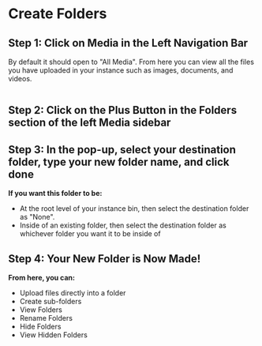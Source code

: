 # Create Folders

## Step 1: Click on Media in the Left Navigation Bar

By default it should open to "All Media". From here you can view all the files you have uploaded in your instance such as images, documents, and videos.

<figure><img src="https://files.gitbook.com/v0/b/gitbook-x-prod.appspot.com/o/spaces%2F-LKUXrO8I7u5ufn3Lefn%2Fuploads%2FxK7hAme2xyOJQzuvWZqq%2FScreen%20Shot%202022-10-26%20at%203.24.45%20PM.png?alt=media&#x26;token=73e3c2bc-474e-4f18-ae9f-a2fb3effffbd" alt=""><figcaption></figcaption></figure>

## Step 2: Click on the Plus Button in the Folders section of the left Media sidebar

## Step 3: In the pop-up, select your destination folder, type your new folder name, and click done

**If you want this folder to be:**

* At the root level of your instance bin, then select the destination folder as "None".
* Inside of an existing folder, then select the destination folder as whichever folder you want it to be inside of

## Step 4: Your New Folder is Now Made!

**From here, you can:**

* Upload files directly into a folder
* Create sub-folders
* View Folders
* Rename Folders
* Hide Folders
* View Hidden Folders
